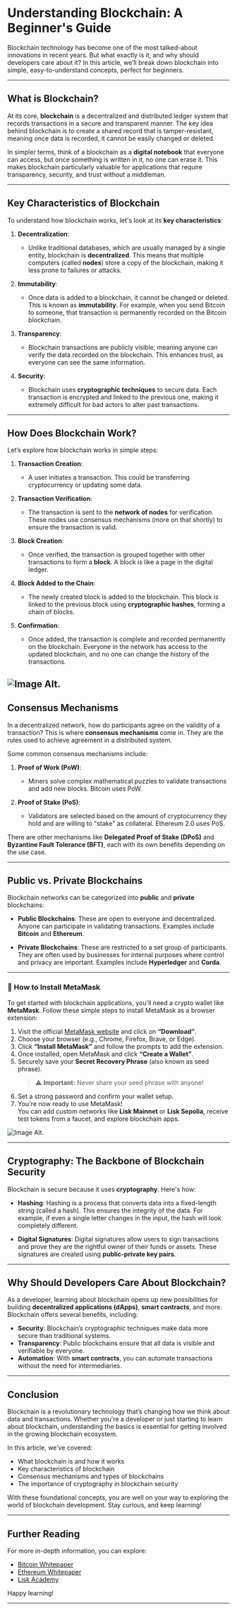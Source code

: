 # Understanding Blockchain: A Beginner's Guide

Blockchain technology has become one of the most talked-about innovations in recent years. But what exactly is it, and why should developers care about it? In this article, we’ll break down blockchain into simple, easy-to-understand concepts, perfect for beginners.

---

## What is Blockchain?

At its core, **blockchain** is a decentralized and distributed ledger system that records transactions in a secure and transparent manner. The key idea behind blockchain is to create a shared record that is tamper-resistant, meaning once data is recorded, it cannot be easily changed or deleted.

In simpler terms, think of a blockchain as a **digital notebook** that everyone can access, but once something is written in it, no one can erase it. This makes blockchain particularly valuable for applications that require transparency, security, and trust without a middleman.

---

## Key Characteristics of Blockchain

To understand how blockchain works, let's look at its **key characteristics**:

1. **Decentralization**: 
   - Unlike traditional databases, which are usually managed by a single entity, blockchain is **decentralized**. This means that multiple computers (called **nodes**) store a copy of the blockchain, making it less prone to failures or attacks.

2. **Immutability**:
   - Once data is added to a blockchain, it cannot be changed or deleted. This is known as **immutability**. For example, when you send Bitcoin to someone, that transaction is permanently recorded on the Bitcoin blockchain.

3. **Transparency**:
   - Blockchain transactions are publicly visible, meaning anyone can verify the data recorded on the blockchain. This enhances trust, as everyone can see the same information.

4. **Security**:
   - Blockchain uses **cryptographic techniques** to secure data. Each transaction is encrypted and linked to the previous one, making it extremely difficult for bad actors to alter past transactions.

---

## How Does Blockchain Work?

Let’s explore how blockchain works in simple steps:

1. **Transaction Creation**: 
   - A user initiates a transaction. This could be transferring cryptocurrency or updating some data.

2. **Transaction Verification**: 
   - The transaction is sent to the **network of nodes** for verification. These nodes use consensus mechanisms (more on that shortly) to ensure the transaction is valid.

3. **Block Creation**: 
   - Once verified, the transaction is grouped together with other transactions to form a **block**. A block is like a page in the digital ledger.

4. **Block Added to the Chain**: 
   - The newly created block is added to the blockchain. This block is linked to the previous block using **cryptographic hashes**, forming a chain of blocks.

5. **Confirmation**: 
   - Once added, the transaction is complete and recorded permanently on the blockchain. Everyone in the network has access to the updated blockchain, and no one can change the history of the transactions.

![Image Alt](https://github.com/Charlton0/LiskAfrica_Bootcamp/blob/76c468d443373f65fbbd009cd1cea3f26d44b5be/How%20Blockchain%20Works.png).
---

## Consensus Mechanisms

In a decentralized network, how do participants agree on the validity of a transaction? This is where **consensus mechanisms** come in. They are the rules used to achieve agreement in a distributed system.

Some common consensus mechanisms include:

1. **Proof of Work (PoW)**:
   - Miners solve complex mathematical puzzles to validate transactions and add new blocks. Bitcoin uses PoW.

2. **Proof of Stake (PoS)**:
   - Validators are selected based on the amount of cryptocurrency they hold and are willing to "stake" as collateral. Ethereum 2.0 uses PoS.

There are other mechanisms like **Delegated Proof of Stake (DPoS)** and **Byzantine Fault Tolerance (BFT)**, each with its own benefits depending on the use case.

---

## Public vs. Private Blockchains

Blockchain networks can be categorized into **public** and **private** blockchains:

- **Public Blockchains**: These are open to everyone and decentralized. Anyone can participate in validating transactions. Examples include **Bitcoin** and **Ethereum**.
  
- **Private Blockchains**: These are restricted to a set group of participants. They are often used by businesses for internal purposes where control and privacy are important. Examples include **Hyperledger** and **Corda**.

---
### 🦊 How to Install MetaMask

To get started with blockchain applications, you'll need a crypto wallet like **MetaMask**. Follow these simple steps to install MetaMask as a browser extension:

1. Visit the official [MetaMask website](https://metamask.io/) and click on **“Download”**.
2. Choose your browser (e.g., Chrome, Firefox, Brave, or Edge).
3. Click **“Install MetaMask”** and follow the prompts to add the extension.
4. Once installed, open MetaMask and click **“Create a Wallet”**.
5. Securely save your **Secret Recovery Phrase** (also known as seed phrase).  
   > ⚠️ **Important:** Never share your seed phrase with anyone!
6. Set a strong password and confirm your wallet setup.
7. You're now ready to use MetaMask!  
   You can add custom networks like **Lisk Mainnet** or **Lisk Sepolia**, receive test tokens from a faucet, and explore blockchain apps.

![Image Alt](https://raw.githubusercontent.com/Charlton0/LiskAfrica_Bootcamp/76c468d443373f65fbbd009cd1cea3f26d44b5be/Installing%20Metamask.png).

---

## Cryptography: The Backbone of Blockchain Security

Blockchain is secure because it uses **cryptography**. Here's how:

- **Hashing**: Hashing is a process that converts data into a fixed-length string (called a hash). This ensures the integrity of the data. For example, if even a single letter changes in the input, the hash will look completely different.
  
- **Digital Signatures**: Digital signatures allow users to sign transactions and prove they are the rightful owner of their funds or assets. These signatures are created using **public-private key pairs**.

---

## Why Should Developers Care About Blockchain?

As a developer, learning about blockchain opens up new possibilities for building **decentralized applications (dApps)**, **smart contracts**, and more. Blockchain offers several benefits, including:

- **Security**: Blockchain’s cryptographic techniques make data more secure than traditional systems.
- **Transparency**: Public blockchains ensure that all data is visible and verifiable by everyone.
- **Automation**: With **smart contracts**, you can automate transactions without the need for intermediaries.

---

## Conclusion

Blockchain is a revolutionary technology that’s changing how we think about data and transactions. Whether you're a developer or just starting to learn about blockchain, understanding the basics is essential for getting involved in the growing blockchain ecosystem.

In this article, we’ve covered:
- What blockchain is and how it works
- Key characteristics of blockchain
- Consensus mechanisms and types of blockchains
- The importance of cryptography in blockchain security

With these foundational concepts, you are well on your way to exploring the world of blockchain development. Stay curious, and keep learning!

---

## Further Reading

For more in-depth information, you can explore:
- [Bitcoin Whitepaper](https://bitcoin.org/bitcoin.pdf)
- [Ethereum Whitepaper](https://ethereum.org/en/whitepaper/)
- [Lisk Academy](https://lisk.io/academy)

Happy learning!

---


